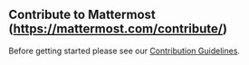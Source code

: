 
## Contribute to Mattermost (https://mattermost.com/contribute/)

Before getting started please see our [Contribution Guidelines](https://developers.mattermost.com/contribute/getting-started/).
